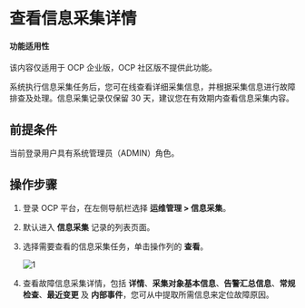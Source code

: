 # 查看信息采集详情

<main id="notice" type='notice'>
<h4>功能适用性</h4>
<p>该内容仅适用于 OCP 企业版，OCP 社区版不提供此功能。</p>
</main>

系统执行信息采集任务后，您可在线查看详细采集信息，并根据采集信息进行故障排查及处理。信息采集记录仅保留 30 天，建议您在有效期内查看信息采集内容。

## 前提条件

当前登录用户具有系统管理员（ADMIN）角色。

## 操作步骤

1. 登录 OCP 平台，在左侧导航栏选择 **运维管理 > 信息采集**。

2. 默认进入 **信息采集** 记录的列表页面。

3. 选择需要查看的信息采集任务，单击操作列的 **查看**。

    ![1](https://obbusiness-private.oss-cn-shanghai.aliyuncs.com/doc/img/ocp/432/%E4%BF%A1%E6%81%AF%E9%87%87%E9%9B%86%E5%88%97%E8%A1%A8.png)

4. 查看故障信息采集详情，包括 **详情**、**采集对象基本信息**、**告警汇总信息**、**常规检查**、**最近变更** 及 **内部事件**，您可从中提取所需信息来定位故障原因。
